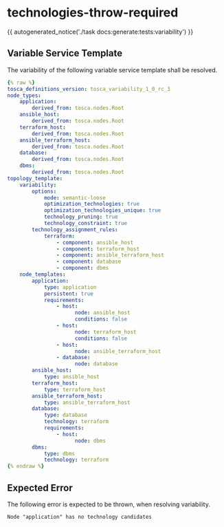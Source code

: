 # technologies-throw-required

{{ autogenerated_notice('./task docs:generate:tests:variability') }}


## Variable Service Template

The variability of the following variable service template shall be resolved.

```yaml linenums="1"
{% raw %}
tosca_definitions_version: tosca_variability_1_0_rc_3
node_types:
    application:
        derived_from: tosca.nodes.Root
    ansible_host:
        derived_from: tosca.nodes.Root
    terraform_host:
        derived_from: tosca.nodes.Root
    ansible_terraform_host:
        derived_from: tosca.nodes.Root
    database:
        derived_from: tosca.nodes.Root
    dbms:
        derived_from: tosca.nodes.Root
topology_template:
    variability:
        options:
            mode: semantic-loose
            optimization_technologies: true
            optimization_technologies_unique: true
            technology_pruning: true
            technology_constraint: true
        technology_assignment_rules:
            terraform:
                - component: ansible_host
                - component: terraform_host
                - component: ansible_terraform_host
                - component: database
                - component: dbms
    node_templates:
        application:
            type: application
            persistent: true
            requirements:
                - host:
                      node: ansible_host
                      conditions: false
                - host:
                      node: terraform_host
                      conditions: false
                - host:
                      node: ansible_terraform_host
                - database:
                      node: database
        ansible_host:
            type: ansible_host
        terraform_host:
            type: terraform_host
        ansible_terraform_host:
            type: ansible_terraform_host
        database:
            type: database
            technology: terraform
            requirements:
                - host:
                      node: dbms
        dbms:
            type: dbms
            technology: terraform
{% endraw %}
```





## Expected Error

The following error is expected to be thrown, when resolving variability.

```text linenums="1"
Node "application" has no technology candidates
```
